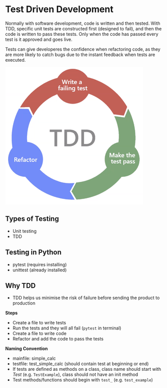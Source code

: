 # Test Driven Development

Normally with software development, code is written and then tested. With TDD, specific unit tests are constructed first (designed to fail), and then the code is written to pass these tests. Only when the code has passed every test is it approved and goes live.

Tests can give developeres the confidence when refactoring code, as they are more likely to catch bugs due to the instant feedback when tests are executed.


![](images/tdd.png)

## Types of Testing
- Unit testing
- TDD

## Testing in Python
- pytest (requires installing)
- unittest (already installed)

## Why TDD
- TDD helps us minimise the risk of failure before sending the product to production


**Steps**
- Create a file to write tests
- Run the tests and they will all fail (``pytest`` in terminal)
- Create a file to write code
- Refactor and add the code to pass the tests

**Naming Convention**
- mainfile: simple_calc
- testfile: test_simple_calc (should contain test at beginning or end)
- If tests are defined as methods on a class, class name should start with _Test_ (e.g. ``TestExample``), class should not have an init method
- Test methods/functions should begin with ``test_`` (e.g. ``test_example``)

